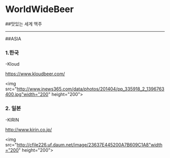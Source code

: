 # WorldWideBeer
##맛있는 세계 맥주 
***

##ASIA
### 1.한국
-Kloud 

<https://www.kloudbeer.com/>

<img src="http://www.inews365.com/data/photos/201404/pp_335918_2_1396763400.jpg"width="200" height="200">
</img>

### 2. 일본
-KIRIN

<http://www.kirin.co.jp/>

<img src="http://cfile226.uf.daum.net/image/23637E445200A7B609C1A8"width="200" height="200">
</img>
